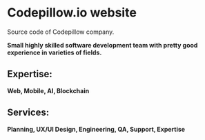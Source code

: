 # Codepillow.io website

Source code of Codepillow company. 

**Small highly skilled software development team with pretty good experience in varieties of fields.**

## Expertise:

**Web, Mobile, AI, Blockchain**

## Services:

**Planning, UX/UI Design, Engineering, QA, Support, Expertise**

